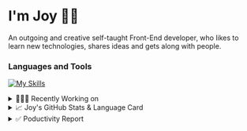 # I'm Joy 👋🏻

An outgoing and creative self-taught Front-End developer, who likes to learn new technologies, shares ideas and gets along with people.

### Languages and Tools

[![My Skills](https://skillicons.dev/icons?i=js,html,css,react,redux,sass,styledcomponents,bootstrap,tailwind,firebase,git)](https://skillicons.dev)



<details>
<summary>👩🏻‍💻 Recently Working on</summary>

<br>

[![ReadMe Card](https://github-readme-stats.vercel.app/api/pin/?username=Joy-port&repo=joyup&theme=ayu-mirage)](https://github.com/Joy-port/joyup)


[![ReadMe Card](https://github-readme-stats.vercel.app/api/pin/?username=Joy-port&repo=taiwan-Ubiker&theme=ayu-mirage)](https://github.com/Joy-port/taiwan-Ubiker)

[![ReadMe Card](https://github-readme-stats.vercel.app/api/pin/?username=Joy-port&repo=week6-exhibinection&theme=ayu-mirage)](https://github.com/Joy-port/week6-exhibinection)
</details>

<details>
<summary>📈  Joy's GitHub Stats & Language Card</summary>
</br>

<p align="left"> <img src="https://github-readme-stats.vercel.app/api/top-langs/?username=Joy-port&layout=compact&langs_count=4&theme=ayu-mirage" alt="Top Languages Card" />

</br>

<p align="left"> <img src="https://github-readme-stats.vercel.app/api?username=Joy-port&count_private=true&show_icons=true&theme=ayu-mirage" alt="GitHub Stats" />

</details>


<details>
<summary>✅ Poductivity Report</summary>

</br>

<!-- TODO-IST:START -->
🏆  4,724 Karma Points           
🌸  Completed 0 tasks today           
✅  Completed 332 tasks so far           
⏳  Longest streak is 3 days
<!-- TODO-IST:END -->


<!--START_SECTION:waka-->

```text
TypeScript   24 hrs 55 mins  ████████████████████████▓   98.94 %
JavaScript   10 mins         ▒░░░░░░░░░░░░░░░░░░░░░░░░   00.67 %
JSON         3 mins          ░░░░░░░░░░░░░░░░░░░░░░░░░   00.24 %
XML          2 mins          ░░░░░░░░░░░░░░░░░░░░░░░░░   00.15 %
```

<!--END_SECTION:waka-->


</details>
